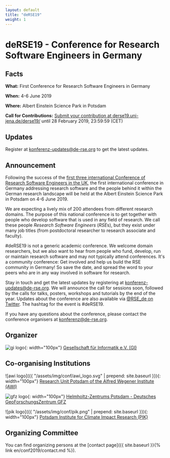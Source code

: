 ```yaml
---
layout: default
title: "deRSE19"
weight: 1
---
```


# deRSE19 - Conference for Research Software Engineers in Germany


## Facts

**What:** First Conference for Research Software Engineers in Germany

**When:** 4-6 June 2019

**Where:** Albert Einstein Science Park in Potsdam

**Call for Contributions:** [Submit your contribution at derse19.uni-jena.de/derse19/](https://derse19.uni-jena.de/derse19/) until 28 February 2019, 23:59:59 (CET)

## Updates

Register at [konferenz-updates@de-rse.org](https://ml06.ispgateway.de/mailman/listinfo/konferenz-updates_de-rse.org) to get the latest updates.

## Announcement

Following the success of the [first three international Conference of Research Software Engineers in the UK](https://rse.ac.uk/events/past-conferences/), the first international conference in Germany addressing research software and the people behind it within the German research landscape will be held at the Albert Einstein Science Park in Potsdam on 4-6 June 2019.

We are expecting a lively mix of 200 attendees from different research domains. The purpose of this national conference is to get together with people who develop software that is used in any field of research. We call these people *Research Software Engineers* (*RSE*s), but they exist under many job titles (from postdoctoral researcher to research associate and faculty).

\#deRSE19 is not a generic academic conference. We welcome domain researchers, but we also want to hear from people who fund, develop, run or maintain research software and may not typically attend conferences. It's a community conference: Get involved and help us build the RSE community in Germany! So save the date, and spread the word to your peers who are in any way involved in software for research.

Stay in touch and get the latest updates by registering at [konferenz-updates@de-rse.org](https://ml06.ispgateway.de/mailman/listinfo/konferenz-updates_de-rse.org). We will announce the call for sessions soon, followed by the calls for talks, posters, workshops and tutorials by the end of the year. Updates about the conference are also available via [@RSE_de on Twitter](https://twitter.com/rse_de). The hashtag for the event is #deRSE19.

If you have any questions about the conference, please contact the conference organisers at [konferenz@de-rse.org](mailto:konferenz@de-rse.org).

## Organizer

![gi logo](https://gi.de/fileadmin/GI/Allgemein/Logos/GI.png){: width="100px"}
[Gesellschaft für Informatik e.V. (GI)](http://www.gi.de)

## Co-organising Institutions

![awi logo]({{ "/assets/img/conf/awi_logo.svg" | prepend: site.baseurl }}){: width="100px"}
[Research Unit Potsdam of the Alfred Wegener Institute (AWI)](https://www.awi.de/en/about-us/sites/potsdam/standort.html)

![gfz logo](https://www.gfz-potsdam.de/fileadmin/gfz/medien_kommunikation/Infothek/Mediathek/Bilder/GFZ/GFZ_Logo/GFZ-Logo_eng_RGB.svg){: width="100px"} 
[Helmholtz-Zentrums Potsdam - Deutsches GeoForschungsZentrum GFZ](https://www.gfz-potsdam.de/)

![pik logo]({{ "/assets/img/conf/pik.png" | prepend: site.baseurl }}){: width="100px"}
[Potsdam Institute for Climate Impact Research (PIK)](https://www.pik-potsdam.de/)

## Organizing Committee

You can find organizing persons at the [contact page]({{ site.baseurl }}{% link en/conf2019/contact.md %}).